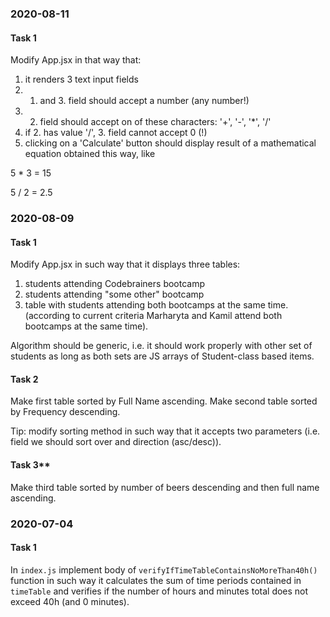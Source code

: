 ### 2020-08-11

#### Task 1

Modify App.jsx in that way that:
1) it renders 3 text input fields
2) 1. and 3. field should accept a number (any number!)
3) 2. field should accept on of these characters: '+', '-', '*', '/'
4) if 2. has value '/', 3. field cannot accept 0 (!)
5) clicking on a 'Calculate' button should display result of a mathematical equation obtained this way, like

5 * 3 =
15

5 / 2 =
2.5


### 2020-08-09

#### Task 1

Modify App.jsx in such way that it displays three tables:
1) students attending Codebrainers bootcamp
2) students attending "some other" bootcamp
3) table with students attending both bootcamps at the same time.
(according to current criteria Marharyta and Kamil attend both bootcamps at the same time).

Algorithm should be generic, i.e. it should work properly with other set of students as long as both sets
are JS arrays of Student-class based items.

#### Task 2

Make first table sorted by Full Name ascending.
Make second table sorted by Frequency descending.

Tip: modify sorting method in such way that it accepts two parameters (i.e. field we should sort over and direction
(asc/desc)).

#### Task 3**

Make third table sorted by number of beers descending and then full name ascending.

### 2020-07-04

#### Task 1

In `index.js` implement body of `verifyIfTimeTableContainsNoMoreThan40h()` function in such way it calculates the sum of
time periods contained in `timeTable` and verifies if the number of hours and minutes total does not exceed 40h (and 0
minutes).

